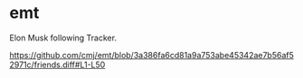 # emt
Elon Musk following Tracker.

https://github.com/cmj/emt/blob/3a386fa6cd81a9a753abe45342ae7b56af52971c/friends.diff#L1-L50
